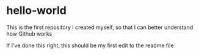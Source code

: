 # hello-world
This is the first repository I created myself, so that I can better understand how Github works

If I've done this right, this should be my first edit to the readme file
